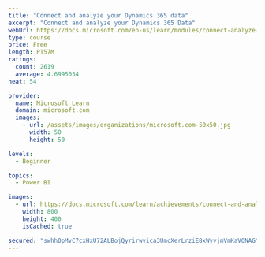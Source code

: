 ```yaml
---
title: "Connect and analyze your Dynamics 365 data​"
excerpt: "Connect and analyze your Dynamics 365 Data​"
webUrl: https://docs.microsoft.com/en-us/learn/modules/connect-analyze-dynamics-365-data/
type: course
price: Free
length: PT57M
ratings:
  count: 2619
  average: 4.6995034
heat: 54

provider:
  name: Microsoft Learn
  domain: microsoft.com
  images:
    - url: /assets/images/organizations/microsoft.com-50x50.jpg
      width: 50
      height: 50

levels:
  - Beginner

topics:
  - Power BI

images:
  - url: https://docs.microsoft.com/learn/achievements/connect-and-analyze-your-microsoft-dynamics-365-data-social.png
    width: 800
    height: 400
    isCached: true

secured: "swhhOpMvC7cxHxU72ALBojQyrirwvica3UmcXerLrziE8xWyvjmVmKaVONAGMWSILg+kvpaSAkhGfNXfREqKP5J1LyvTb67vQNI94LZSL32d9CcIzmrjkO4hc5gy33LqEhHpUWsK/YdieLgVdneTOQBQEKUv3fCOwJ63+lZYFqg1L9/NhWALctCyIKPpaM9SOTw742gl/NJYQ72c0RW2wRVdQgmLhJ1D7YCb6cHDtnXCnkTo093iiqgJZhUhGdUo6zpoCPqPE0mpqQRx085sztJ5INCk0OeoAtfxTBzSCme3LjKgu85gJk2j5PeQnsUfm6YeQwjx8WMMVo973AR+1q4QWTDdVrhjWcuKglHVUEqs1QShIdizOOVBGG3WpPWz5+vgyd8DSc0BwiU400DX71F525NY5cm2JumH7tSfnNk=;cKViDEprXuIcV3HI2eOOBA=="
---
```


